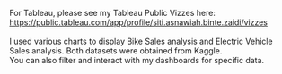 For Tableau, please see my Tableau Public Vizzes here: https://public.tableau.com/app/profile/siti.asnawiah.binte.zaidi/vizzes
<br>
<br>I used various charts to display Bike Sales analysis and Electric Vehicle Sales analysis. Both datasets were obtained from Kaggle.
<br>You can also filter and interact with my dashboards for specific data.
